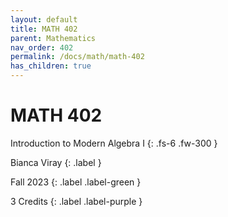 ```yaml
---
layout: default
title: MATH 402
parent: Mathematics
nav_order: 402
permalink: /docs/math/math-402
has_children: true
---
```


# MATH 402

Introduction to Modern Algebra I
{: .fs-6 .fw-300 }

Bianca Viray
{: .label }

Fall 2023
{: .label .label-green }

3 Credits
{: .label .label-purple }
